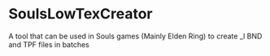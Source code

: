 # SoulsLowTexCreator
A tool that can be used in Souls games (Mainly Elden Ring) to create _l BND and TPF files in batches
